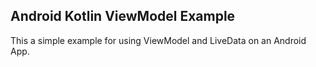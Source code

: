 ## Android Kotlin ViewModel Example

This a simple example for using ViewModel and LiveData on an Android App.
